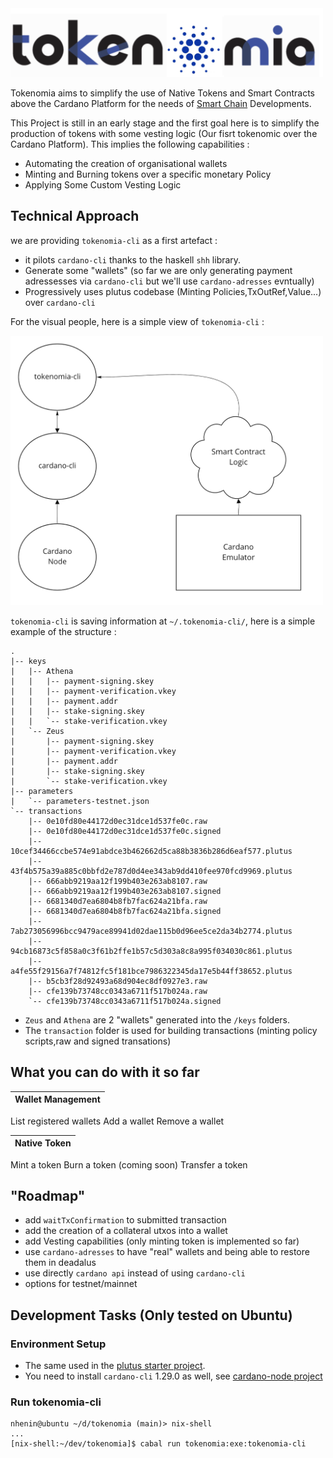 
<img src="./tokenomia-logo.png" width="500"  />


Tokenomia aims to simplify the use of Native Tokens and Smart Contracts above the Cardano Platform for the needs of [Smart Chain](https://smart-chain.fr/en/) Developments.

This Project is still in an early stage and the first goal here is to simplify the production of tokens with some vesting logic (Our fisrt tokenomic over the Cardano Platform). This implies the following capabilities : 
- Automating the creation of organisational wallets
- Minting and Burning tokens over a specific monetary Policy
- Applying Some Custom Vesting Logic   

## Technical Approach 

we are providing `tokenomia-cli` as a first artefact :
- it pilots `cardano-cli` thanks to the haskell `shh` library. 
- Generate some "wallets" (so far we are only generating payment adressesses via `cardano-cli` but we'll use `cardano-adresses` evntually)
- Progressively uses plutus codebase (Minting Policies,TxOutRef,Value...) over `cardano-cli`

For the visual people, here is a simple view of `tokenomia-cli` :

<img src="./schema.png" width="500"  />


`tokenomia-cli` is saving information at `~/.tokenomia-cli/`, here is a simple example of the structure : 

```shell
.
|-- keys
|   |-- Athena
|   |   |-- payment-signing.skey
|   |   |-- payment-verification.vkey
|   |   |-- payment.addr
|   |   |-- stake-signing.skey
|   |   `-- stake-verification.vkey
|   `-- Zeus
|       |-- payment-signing.skey
|       |-- payment-verification.vkey
|       |-- payment.addr
|       |-- stake-signing.skey
|       `-- stake-verification.vkey
|-- parameters
|   `-- parameters-testnet.json
`-- transactions
    |-- 0e10fd80e44172d0ec31dce1d537fe0c.raw
    |-- 0e10fd80e44172d0ec31dce1d537fe0c.signed
    |-- 10cef34466ccbe574e91abdce3b462662d5ca88b3836b286d6eaf577.plutus
    |-- 43f4b575a39a885c0bbfd2e787d0d4ee343ab9dd410fee970fcd9969.plutus
    |-- 666abb9219aa12f199b403e263ab8107.raw
    |-- 666abb9219aa12f199b403e263ab8107.signed
    |-- 6681340d7ea6804b8fb7fac624a21bfa.raw
    |-- 6681340d7ea6804b8fb7fac624a21bfa.signed
    |-- 7ab273056996bcc9479ace89941d02dae115b0d96ee5ce2da34b2774.plutus
    |-- 94cb16873c5f858a0c3f61b2ffe1b57c5d303a8c8a995f034030c861.plutus
    |-- a4fe55f29156a7f74812fc5f181bce7986322345da17e5b44ff38652.plutus
    |-- b5cb3f28d92493a68d904ec8df0927e3.raw
    |-- cfe139b73748cc0343a6711f517b024a.raw
    `-- cfe139b73748cc0343a6711f517b024a.signed

```
- `Zeus` and `Athena` are 2 "wallets" generated into the `/keys` folders.
- The `transaction` folder is used for building transactions (minting policy scripts,raw and signed transations)

## What you can do with it so far

|Wallet Management 
---------- | 
List registered wallets
Add a wallet
Remove a wallet 

|Native Token
---------- | 
Mint a token
Burn a token (coming soon)
Transfer a token

## "Roadmap" 
- add `waitTxConfirmation` to submitted transaction 
- add the creation of a collateral utxos into a wallet
- add Vesting capabilities (only minting token is implemented so far)
- use `cardano-adresses` to have "real" wallets and being able to restore them in deadalus
- use directly `cardano api` instead of using `cardano-cli` 
- options for testnet/mainnet 

## Development Tasks (Only tested on Ubuntu)

### Environment Setup

- The same used in the  [plutus starter project](https://github.com/input-output-hk/plutus-starter).
- You need to install `cardano-cli` 1.29.0  as well, see [cardano-node project](https://github.com/input-output-hk/cardano-node)  

### Run tokenomia-cli

```shell
nhenin@ubuntu ~/d/tokenomia (main)> nix-shell 
...
[nix-shell:~/dev/tokenomia]$ cabal run tokenomia:exe:tokenomia-cli
```


